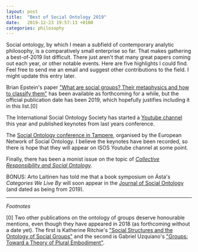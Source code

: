 ```yaml
---
layout: post
title:  "Best of Social Ontology 2019"
date:   2019-12-23 19:57:13 +0100
categories: philosophy
---
```


Social ontology, by which I mean a subfield of contemporary analytic philosophy, is a comparatively small enterprise so far. That makes gathering a best-of-2019 list difficult. There just aren't that many great papers coming out each year, or other notable events. Here are five highlights I could find. Feel free to send me an email and suggest other contributions to the field. I might update this entry later.

Brian Epstein's paper ["What are social groups? Their metaphysics and how to classify them"](https://philpapers.org/rec/EPSWAS-2) has been available as forthcoming for a while, but the official publication date has been 2019, which hopefully justifies including it in this list.[0]

The International Social Ontology Society has started a [Youtube channel](https://www.youtube.com/channel/UCoHANz5VREBjb_TBoWx0a8A) this year and published keynotes from last years conference. 

The [Social Ontology conference in Tampere](https://isosonline.org/SO2019), organised by the European Network of Social Ontology. I believe the keynotes have been recorded, so there is hope that they will appear on ISOS Youtube channel at some point.

Finally, there has been a monist issue on the topic of [*Collective Responsibility and Social Ontology*](https://academic.oup.com/monist/issue/102/2).

BONUS: Arto Laitinen has told me that a book symposium on Ásta's *Categories We Live By* will soon appear in the [Journal of Social Ontology](https://www.degruyter.com/view/j/jso) (and dated as being from 2019).

***
*Footnotes*

[0] Two other publications on the ontology of groups deserve honourable mentions, even though they have appeared in 2018 (as forthcoming without a date yet). The first is Katherine Ritchie's ["Social Structures and the Ontology of Social Groups"](https://philpapers.org/rec/RITSSA-4) and the second is Gabriel Uzquiano's ["Groups: Toward a Theory of Plural Embodiment"](https://philpapers.org/rec/UZQGTA).
